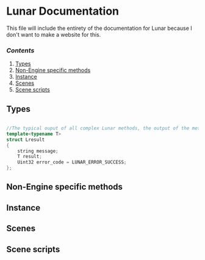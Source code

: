# Lunar Documentation

This file will include the entirety of the documentation for Lunar because I don't want to make a website for this.

### *Contents*

1. [Types](#types)
2. [Non-Engine specific methods](#non-engine-specific-methods)
3. [Instance](#lunar-instance)
4. [Scenes](#scenes)
5. [Scene scripts](#scene-scripts)


## Types

```c++

//The typical ouput of all complex Lunar methods, the output of the method is stored in result. You can also debug errors using the message & error_code outputs
template<typename T>
struct Lresult
{
    string message;
    T result;
    Uint32 error_code = LUNAR_ERROR_SUCCESS;
};

```

## Non-Engine specific methods

## Instance

## Scenes

## Scene scripts
